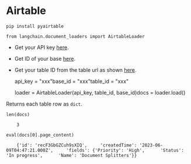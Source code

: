 Airtable
========

    pip install pyairtable

    from langchain.document_loaders import AirtableLoader

*   Get your API key [here](https://support.airtable.com/docs/creating-and-using-api-keys-and-access-tokens).
*   Get ID of your base [here](https://airtable.com/developers/web/api/introduction).
*   Get your table ID from the table url as shown [here](https://www.highviewapps.com/kb/where-can-i-find-the-airtable-base-id-and-table-id/#:~:text=Both%20the%20Airtable%20Base%20ID,URL%20that%20begins%20with%20tbl).

    api_key = "xxx"base_id = "xxx"table_id = "xxx"

    loader = AirtableLoader(api_key, table_id, base_id)docs = loader.load()

Returns each table row as `dict`.

    len(docs)

        3

    eval(docs[0].page_content)

        {'id': 'recF3GbGZCuh9sXIQ',     'createdTime': '2023-06-09T04:47:21.000Z',     'fields': {'Priority': 'High',      'Status': 'In progress',      'Name': 'Document Splitters'}}